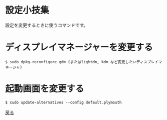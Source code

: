 # 設定小技集

設定を変更するときに使うコマンドです。

# ディスプレイマネージャーを変更する

    $ sudo dpkg-reconfigure gdm (またはlightdm, kdm など変更したいディスプレイマネージャ)

# 起動画面を変更する

    $ sudo update-alternatives --config default.plymouth

[戻る](../readme.md)
